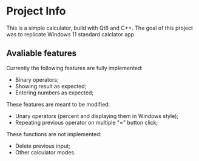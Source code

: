 # Project Info
This is a simple calculator, build with Qt6 and C++. The goal of this project was to replicate Windows 11 standard calclator app.

## Avaliable features
Currently the following features are fully implemented:
- Binary operators;
- Showing result as expected;
- Entering numbers as expected;

These features are meant to be modified:
- Unary operators (percent and displaying them in Windows style);
- Repeating previous operator on multiple "=" button click;

These functions are not implemented:
- Delete previous input;
- Other calculator modes.
